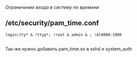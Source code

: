 *Ограничение входа в систему по времени*
## /etc/security/pam_time.conf
```login;tty* & !ttyp*; !root & admin & ; !Al0800-1900```
##
Так-же нужно добавить pam_time.so в sshd и system_auth
